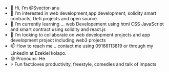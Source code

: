 - 👋 Hi, I’m @Svector-anu
- 👀 I’m interested in web development,app development, solidity smart contracts, Defi projects and open source 
- 🌱 I’m currently learning ... web Developement using html CSS JavaScript and smart contract using solidity and react.js
- 💞️ I’m looking to collaborate on  web development projects and  app development project including web3 projects 
- 📫 How to reach me .. contact me using 09166113819 or through my LinkedIn at Ezekiel kolapo.
- 😄 Pronouns: He 
- ⚡ Fun fact:loves productivity, freestyle, comedies and talk of impacts 
